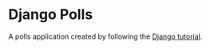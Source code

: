 # Django Polls

A polls application created by following the [Django tutorial](https://docs.djangoproject.com/en/3.2/intro/tutorial01/).

